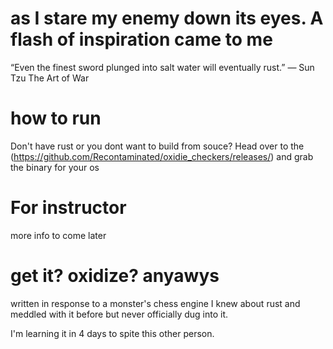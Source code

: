 
# as I stare my enemy down its eyes. A flash of inspiration came to me


“Even the finest sword plunged into salt water will eventually rust.”
― Sun Tzu The Art of War
# how to run
Don't have rust or you dont want to build from souce?
Head over to the (https://github.com/Recontaminated/oxidie_checkers/releases/) and grab the binary for your os

# For instructor
more info to come later


# get it? oxidize? anyawys
written in response to a monster's chess engine
I knew about rust and meddled with it before but never officially dug into it.

I'm learning it in 4 days to spite this other person.
